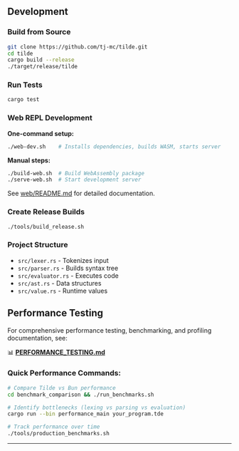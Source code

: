 ## Development

### Build from Source
```bash
git clone https://github.com/tj-mc/tilde.git
cd tilde
cargo build --release
./target/release/tilde
```

### Run Tests
```bash
cargo test
```

### Web REPL Development

**One-command setup:**
```bash
./web-dev.sh    # Installs dependencies, builds WASM, starts server
```

**Manual steps:**
```bash
./build-web.sh  # Build WebAssembly package
./serve-web.sh  # Start development server
```

See [web/README.md](web/README.md) for detailed documentation.

### Create Release Builds
```bash
./tools/build_release.sh
```

### Project Structure
- `src/lexer.rs` - Tokenizes input
- `src/parser.rs` - Builds syntax tree
- `src/evaluator.rs` - Executes code
- `src/ast.rs` - Data structures
- `src/value.rs` - Runtime values

## Performance Testing

For comprehensive performance testing, benchmarking, and profiling documentation, see:

📊 **[PERFORMANCE_TESTING.md](docs/PERFORMANCE_TESTING.md)**

### Quick Performance Commands:
```bash
# Compare Tilde vs Bun performance
cd benchmark_comparison && ./run_benchmarks.sh

# Identify bottlenecks (lexing vs parsing vs evaluation)
cargo run --bin performance_main your_program.tde

# Track performance over time
./tools/production_benchmarks.sh
```
---
